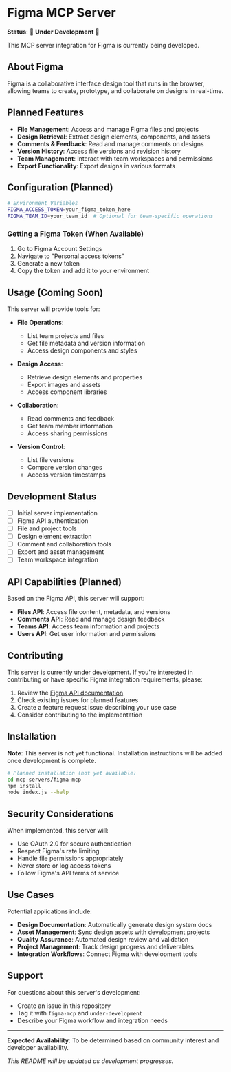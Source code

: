# Figma MCP Server

**Status**: 🚧 **Under Development** 🚧

This MCP server integration for Figma is currently being developed.

## About Figma

Figma is a collaborative interface design tool that runs in the browser, allowing teams to create, prototype, and collaborate on designs in real-time.

## Planned Features

- **File Management**: Access and manage Figma files and projects
- **Design Retrieval**: Extract design elements, components, and assets
- **Comments & Feedback**: Read and manage comments on designs
- **Version History**: Access file versions and revision history
- **Team Management**: Interact with team workspaces and permissions
- **Export Functionality**: Export designs in various formats

## Configuration (Planned)

```bash
# Environment Variables
FIGMA_ACCESS_TOKEN=your_figma_token_here
FIGMA_TEAM_ID=your_team_id  # Optional for team-specific operations
```

### Getting a Figma Token (When Available)

1. Go to Figma Account Settings
2. Navigate to "Personal access tokens"
3. Generate a new token
4. Copy the token and add it to your environment

## Usage (Coming Soon)

This server will provide tools for:

- **File Operations**:
  - List team projects and files
  - Get file metadata and version information
  - Access design components and styles

- **Design Access**:
  - Retrieve design elements and properties
  - Export images and assets
  - Access component libraries

- **Collaboration**:
  - Read comments and feedback
  - Get team member information
  - Access sharing permissions

- **Version Control**:
  - List file versions
  - Compare version changes
  - Access version timestamps

## Development Status

- [ ] Initial server implementation
- [ ] Figma API authentication
- [ ] File and project tools
- [ ] Design element extraction
- [ ] Comment and collaboration tools
- [ ] Export and asset management
- [ ] Team workspace integration

## API Capabilities (Planned)

Based on the Figma API, this server will support:

- **Files API**: Access file content, metadata, and versions
- **Comments API**: Read and manage design feedback
- **Teams API**: Access team information and projects
- **Users API**: Get user information and permissions

## Contributing

This server is currently under development. If you're interested in contributing or have specific Figma integration requirements, please:

1. Review the [Figma API documentation](https://www.figma.com/developers/api)
2. Check existing issues for planned features
3. Create a feature request issue describing your use case
4. Consider contributing to the implementation

## Installation

**Note**: This server is not yet functional. Installation instructions will be added once development is complete.

```bash
# Planned installation (not yet available)
cd mcp-servers/figma-mcp
npm install
node index.js --help
```

## Security Considerations

When implemented, this server will:
- Use OAuth 2.0 for secure authentication
- Respect Figma's rate limiting
- Handle file permissions appropriately
- Never store or log access tokens
- Follow Figma's API terms of service

## Use Cases

Potential applications include:
- **Design Documentation**: Automatically generate design system docs
- **Asset Management**: Sync design assets with development projects
- **Quality Assurance**: Automated design review and validation
- **Project Management**: Track design progress and deliverables
- **Integration Workflows**: Connect Figma with development tools

## Support

For questions about this server's development:
- Create an issue in this repository
- Tag it with `figma-mcp` and `under-development`
- Describe your Figma workflow and integration needs

---

**Expected Availability**: To be determined based on community interest and developer availability.

*This README will be updated as development progresses.*
